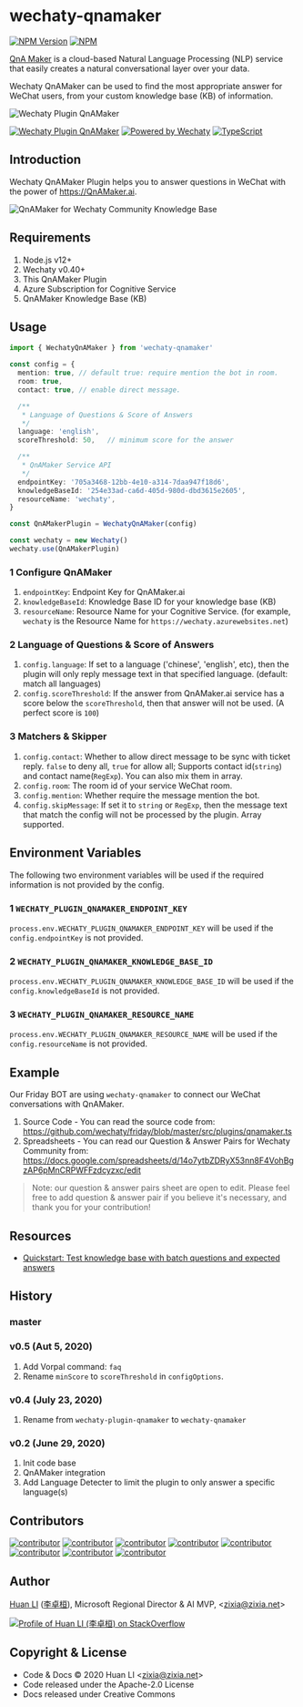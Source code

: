 # wechaty-qnamaker

[![NPM Version](https://img.shields.io/npm/v/wechaty-qnamaker?color=brightgreen)](https://www.npmjs.com/package/wechaty-qnamaker)
[![NPM](https://github.com/wechaty/wechaty-qnamaker/workflows/NPM/badge.svg)](https://github.com/wechaty/wechaty-qnamaker/actions?query=workflow%3ANPM)

[QnA Maker](https://qnamaker.ai) is a cloud-based Natural Language Processing (NLP) service that easily creates a natural conversational layer over your data.

Wechaty QnAMaker can be used to find the most appropriate answer for WeChat users, from your custom knowledge base (KB) of information.

![Wechaty Plugin QnAMaker](docs/images/qnamaker-wechaty.png)

[![Wechaty Plugin QnAMaker](https://img.shields.io/badge/Wechaty-QnAMaker-brightgreen.svg)](https://github.com/wechaty/wechaty-qnamaker)
[![Powered by Wechaty](https://img.shields.io/badge/Powered%20By-Wechaty-brightgreen.svg)](https://github.com/Wechaty/wechaty)
[![TypeScript](https://img.shields.io/badge/%3C%2F%3E-TypeScript-blue.svg)](https://www.typescriptlang.org/)

## Introduction

Wechaty QnAMaker Plugin helps you to answer questions in WeChat with the power of <https://QnAMaker.ai>.

![QnAMaker for Wechaty Community Knowledge Base](docs/images/qnamaker-screenshot.png)

## Requirements

1. Node.js v12+
1. Wechaty v0.40+
1. This QnAMaker Plugin
1. Azure Subscription for Cognitive Service
1. QnAMaker Knowledge Base (KB)

## Usage

```ts
import { WechatyQnAMaker } from 'wechaty-qnamaker'

const config = {
  mention: true, // default true: require mention the bot in room.
  room: true,
  contact: true, // enable direct message.

  /**
   * Language of Questions & Score of Answers
   */
  language: 'english',
  scoreThreshold: 50,   // minimum score for the answer

  /**
   * QnAMaker Service API
   */
  endpointKey: '705a3468-12bb-4e10-a314-7daa947f18d6',
  knowledgeBaseId: '254e33ad-ca6d-405d-980d-dbd3615e2605',
  resourceName: 'wechaty',
}

const QnAMakerPlugin = WechatyQnAMaker(config)

const wechaty = new Wechaty()
wechaty.use(QnAMakerPlugin)
```

### 1 Configure QnAMaker

1. `endpointKey`: Endpoint Key for QnAMaker.ai
1. `knowledgeBaseId`: Knowledge Base ID for your knowledge base (KB)
1. `resourceName`: Resource Name for your Cognitive Service. (for example, `wechaty` is the Resource Name for `https://wechaty.azurewebsites.net`)

### 2 Language of Questions & Score of Answers

1. `config.language`: If set to a language ('chinese', 'english', etc), then the plugin will only reply message text in that specified language. (default: match all languages)
1. `config.scoreThreshold`: If the answer from QnAMaker.ai service has a score below the `scoreThreshold`, then that answer will not be used. (A perfect score is `100`)

### 3 Matchers & Skipper

1. `config.contact`: Whether to allow direct message to be sync with ticket reply. `false` to deny all, `true` for allow all; Supports contact id(`string`) and contact name(`RegExp`). You can also mix them in array.
1. `config.room`: The room id of your service WeChat room.
1. `config.mention`: Whether require the message mention the bot.
1. `config.skipMessage`: If set it to `string` or `RegExp`, then the message text that match the config will not be processed by the plugin. Array supported.

## Environment Variables

The following two environment variables will be used if the required information is not provided by the config.

### 1 `WECHATY_PLUGIN_QNAMAKER_ENDPOINT_KEY`

`process.env.WECHATY_PLUGIN_QNAMAKER_ENDPOINT_KEY` will be used if the `config.endpointKey` is not provided.

### 2 `WECHATY_PLUGIN_QNAMAKER_KNOWLEDGE_BASE_ID`

`process.env.WECHATY_PLUGIN_QNAMAKER_KNOWLEDGE_BASE_ID` will be used if the `config.knowledgeBaseId` is not provided.

### 3 `WECHATY_PLUGIN_QNAMAKER_RESOURCE_NAME`

`process.env.WECHATY_PLUGIN_QNAMAKER_RESOURCE_NAME` will be used if the `config.resourceName` is not provided.

## Example

Our Friday BOT are using `wechaty-qnamaker` to connect our WeChat conversations with QnAMaker.

1. Source Code - You can read the source code from: <https://github.com/wechaty/friday/blob/master/src/plugins/qnamaker.ts>
1. Spreadsheets - You can read our Question & Answer Pairs for Wechaty Community from: <https://docs.google.com/spreadsheets/d/14o7ytbZDRyX53nn8F4VohBgzAP6pMnCRPWFFzdcyzxc/edit>

> Note: our question & answer pairs sheet are open to edit. Please feel free to add question & answer pair if you believe it's necessary, and thank you for your contribution!

## Resources

- [Quickstart: Test knowledge base with batch questions and expected answers](https://docs.microsoft.com/en-us/azure/cognitive-services/qnamaker/quickstarts/batch-testing)

## History

### master

### v0.5 (Aut 5, 2020)

1. Add Vorpal command: `faq`
1. Rename `minScore` to `scoreThreshold` in `configOptions`.

### v0.4 (July 23, 2020)

1. Rename from `wechaty-plugin-qnamaker` to `wechaty-qnamaker`

### v0.2 (June 29, 2020)

1. Init code base
1. QnAMaker integration
1. Add Language Detecter to limit the plugin to only answer a specific language(s)

## Contributors

[![contributor](https://sourcerer.io/fame/huan/wechaty/wechaty-qnamaker/images/0)](https://sourcerer.io/fame/huan/wechaty/wechaty-qnamaker/links/0)
[![contributor](https://sourcerer.io/fame/huan/wechaty/wechaty-qnamaker/images/1)](https://sourcerer.io/fame/huan/wechaty/wechaty-qnamaker/links/1)
[![contributor](https://sourcerer.io/fame/huan/wechaty/wechaty-qnamaker/images/2)](https://sourcerer.io/fame/huan/wechaty/wechaty-qnamaker/links/2)
[![contributor](https://sourcerer.io/fame/huan/wechaty/wechaty-qnamaker/images/3)](https://sourcerer.io/fame/huan/wechaty/wechaty-qnamaker/links/3)
[![contributor](https://sourcerer.io/fame/huan/wechaty/wechaty-qnamaker/images/4)](https://sourcerer.io/fame/huan/wechaty/wechaty-qnamaker/links/4)
[![contributor](https://sourcerer.io/fame/huan/wechaty/wechaty-qnamaker/images/5)](https://sourcerer.io/fame/huan/wechaty/wechaty-qnamaker/links/5)
[![contributor](https://sourcerer.io/fame/huan/wechaty/wechaty-qnamaker/images/6)](https://sourcerer.io/fame/huan/wechaty/wechaty-qnamaker/links/6)
[![contributor](https://sourcerer.io/fame/huan/wechaty/wechaty-qnamaker/images/7)](https://sourcerer.io/fame/huan/wechaty/wechaty-qnamaker/links/7)

## Author

[Huan LI](https://github.com/huan) ([李卓桓](http://linkedin.com/in/zixia)),
Microsoft Regional Director & AI MVP, \<zixia@zixia.net\>

[![Profile of Huan LI (李卓桓) on StackOverflow](https://stackexchange.com/users/flair/265499.png)](https://stackexchange.com/users/265499)

## Copyright & License

- Code & Docs © 2020 Huan LI \<zixia@zixia.net\>
- Code released under the Apache-2.0 License
- Docs released under Creative Commons
